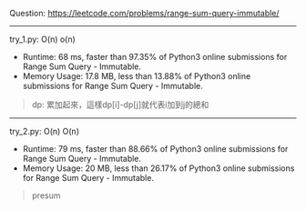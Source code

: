 Question: https://leetcode.com/problems/range-sum-query-immutable/

---

try_1.py: O(n) o(n)
* Runtime: 68 ms, faster than 97.35% of Python3 online submissions for Range Sum Query - Immutable.
* Memory Usage: 17.8 MB, less than 13.88% of Python3 online submissions for Range Sum Query - Immutable.

> dp: 累加起來，這樣dp[i]-dp[j]就代表i加到j的總和

---

try_2.py: O(n) O(n)

* Runtime: 79 ms, faster than 88.66% of Python3 online submissions for Range Sum Query - Immutable.
* Memory Usage: 20 MB, less than 26.17% of Python3 online submissions for Range Sum Query - Immutable.

> presum
